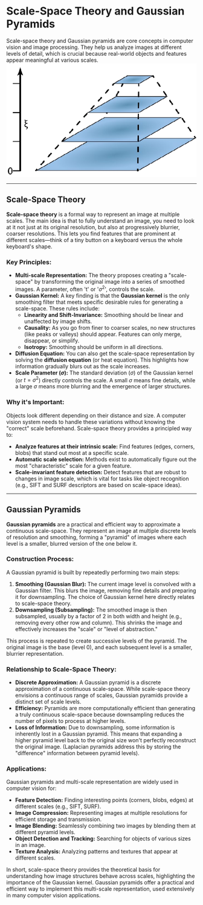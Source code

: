 # Scale-Space Theory and Gaussian Pyramids

Scale-space theory and Gaussian pyramids are core concepts in computer vision and image processing. They help us analyze images at different levels of detail, which is crucial because real-world objects and features appear meaningful at various scales.
![Scale-Space Theory and Gaussian Pyramids](images/Image-scale-space-Scale-spaces-can-be-thought-of-as-image-pyramids-where-at-increasing-3460794444.png "Scale-Space Theory and Gaussian Pyramids")

---

## Scale-Space Theory

**Scale-space theory** is a formal way to represent an image at multiple scales. The main idea is that to fully understand an image, you need to look at it not just at its original resolution, but also at progressively blurrier, coarser resolutions. This lets you find features that are prominent at different scales—think of a tiny button on a keyboard versus the whole keyboard's shape.

### Key Principles:

* **Multi-scale Representation:** The theory proposes creating a "scale-space" by transforming the original image into a series of smoothed images. A parameter, often 't' or '$\sigma^2$', controls the scale.
* **Gaussian Kernel:** A key finding is that the **Gaussian kernel** is the only smoothing filter that meets specific desirable rules for generating a scale-space. These rules include:
    * **Linearity and Shift-Invariance:** Smoothing should be linear and unaffected by image shifts.
    * **Causality:** As you go from finer to coarser scales, no new structures (like peaks or valleys) should appear. Features can only merge, disappear, or simplify.
    * **Isotropy:** Smoothing should be uniform in all directions.
* **Diffusion Equation:** You can also get the scale-space representation by solving the **diffusion equation** (or heat equation). This highlights how information gradually blurs out as the scale increases.
* **Scale Parameter ($\sigma$):** The standard deviation ($\sigma$) of the Gaussian kernel (or $t = \sigma^2$) directly controls the scale. A small $\sigma$ means fine details, while a large $\sigma$ means more blurring and the emergence of larger structures.

### Why it's Important:

Objects look different depending on their distance and size. A computer vision system needs to handle these variations without knowing the "correct" scale beforehand. Scale-space theory provides a principled way to:

* **Analyze features at their intrinsic scale:** Find features (edges, corners, blobs) that stand out most at a specific scale.
* **Automatic scale selection:** Methods exist to automatically figure out the most "characteristic" scale for a given feature.
* **Scale-invariant feature detection:** Detect features that are robust to changes in image scale, which is vital for tasks like object recognition (e.g., SIFT and SURF descriptors are based on scale-space ideas).

---

## Gaussian Pyramids

**Gaussian pyramids** are a practical and efficient way to approximate a continuous scale-space. They represent an image at multiple discrete levels of resolution and smoothing, forming a "pyramid" of images where each level is a smaller, blurred version of the one below it.

### Construction Process:

A Gaussian pyramid is built by repeatedly performing two main steps:

1.  **Smoothing (Gaussian Blur):** The current image level is convolved with a Gaussian filter. This blurs the image, removing fine details and preparing it for downsampling. The choice of Gaussian kernel here directly relates to scale-space theory.
2.  **Downsampling (Subsampling):** The smoothed image is then subsampled, usually by a factor of 2 in both width and height (e.g., removing every other row and column). This shrinks the image and effectively increases the "scale" or "level of abstraction."

This process is repeated to create successive levels of the pyramid. The original image is the base (level 0), and each subsequent level is a smaller, blurrier representation.

### Relationship to Scale-Space Theory:

* **Discrete Approximation:** A Gaussian pyramid is a discrete approximation of a continuous scale-space. While scale-space theory envisions a continuous range of scales, Gaussian pyramids provide a distinct set of scale levels.
* **Efficiency:** Pyramids are more computationally efficient than generating a truly continuous scale-space because downsampling reduces the number of pixels to process at higher levels.
* **Loss of Information:** Due to downsampling, some information is inherently lost in a Gaussian pyramid. This means that expanding a higher pyramid level back to the original size won't perfectly reconstruct the original image. (Laplacian pyramids address this by storing the "difference" information between pyramid levels).

### Applications:

Gaussian pyramids and multi-scale representation are widely used in computer vision for:

* **Feature Detection:** Finding interesting points (corners, blobs, edges) at different scales (e.g., SIFT, SURF).
* **Image Compression:** Representing images at multiple resolutions for efficient storage and transmission.
* **Image Blending:** Seamlessly combining two images by blending them at different pyramid levels.
* **Object Detection and Tracking:** Searching for objects of various sizes in an image.
* **Texture Analysis:** Analyzing patterns and textures that appear at different scales.

In short, scale-space theory provides the theoretical basis for understanding how image structures behave across scales, highlighting the importance of the Gaussian kernel. Gaussian pyramids offer a practical and efficient way to implement this multi-scale representation, used extensively in many computer vision applications.